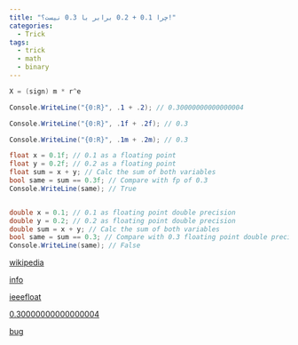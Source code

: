 ```yaml
---
title: "چرا 0.1 + 0.2 برابر با 0.3 نیست؟!"
categories:
  - Trick
tags:
  - trick
  - math
  - binary
---
```


```c#
X = (sign) m * r^e
```

```c#
Console.WriteLine("{0:R}", .1 + .2); // 0.30000000000000004

Console.WriteLine("{0:R}", .1f + .2f); // 0.3

Console.WriteLine("{0:R}", .1m + .2m); // 0.3
```

```c#
float x = 0.1f; // 0.1 as a floating point
float y = 0.2f; // 0.2 as a floating point
float sum = x + y; // Calc the sum of both variables
bool same = sum == 0.3f; // Compare with fp of 0.3
Console.WriteLine(same); // True


double x = 0.1; // 0.1 as floating point double precision
double y = 0.2; // 0.2 as floating point double precision
double sum = x + y; // Calc the sum of both variables
bool same = sum == 0.3; // Compare with 0.3 floating point double precision
Console.WriteLine(same); // False
```

[wikipedia](https://en.wikipedia.org/wiki/Double-precision_floating-point_format)  

[info](https://workitthrough.wordpress.com/2020/04/14/0-1-0-2-is-not-0-3/)  

[ieeefloat](http://steve.hollasch.net/cgindex/coding/ieeefloat.html)  

[0.30000000000000004](https://0.30000000000000004.com/)  

[bug](https://ctftime.org/writeup/9913)  